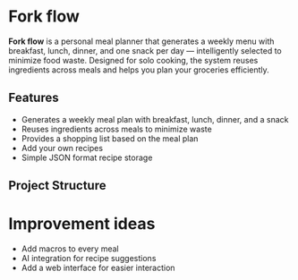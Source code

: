# Fork flow 

**Fork flow** is a personal meal planner that generates a weekly menu with breakfast, lunch, dinner, and one snack per day — intelligently selected to minimize food waste. Designed for solo cooking, the system reuses ingredients across meals and helps you plan your groceries efficiently.

## Features
- Generates a weekly meal plan with breakfast, lunch, dinner, and a snack
- Reuses ingredients across meals to minimize waste
- Provides a shopping list based on the meal plan
- Add your own recipes
- Simple JSON format recipe storage

## Project Structure

# Improvement ideas
- Add macros to every meal
- AI integration for recipe suggestions
- Add a web interface for easier interaction

